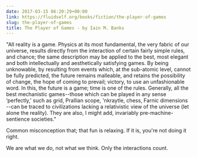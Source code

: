 ```yaml
---
date: 2017-03-15 06:20:29+00:00
link: https://fluidself.org/books/fiction/the-player-of-games
slug: the-player-of-games
title: The Player of Games - by Iain M. Banks
---
```


"All reality is a game. Physics at its most fundamental, the very fabric of our universe, results directly from the interaction of certain fairly simple rules, and chance; the same description may be applied to the best, most elegant and both intellectually and aesthetically satisfying games. By being unknowable, by resulting from events which, at the sub-atomic level, cannot be fully predicted, the future remains malleable, and retains the possibility of change, the hope of coming to prevail; victory, to use an unfashionable word. In this, the future is a game; time is one of the rules. Generally, all the best mechanistic games--those which can be played in any sense ‘perfectly,' such as grid, Prallian scope, 'nkraytle, chess, Farnic dimensions --can be traced to civilizations lacking a relativistic view of the universe (let alone the reality). They are also, I might add, invariably pre-machine-sentience societies."

Common misconception that; that fun is relaxing. If it is, you're not doing it right.

We are what we do, not what we think. Only the interactions count.
